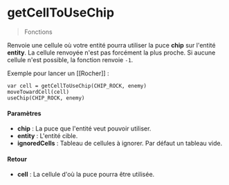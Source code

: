 # getCellToUseChip
> Fonctions

Renvoie une cellule où votre entité pourra utiliser la puce **chip** sur l'entité **entity**.
La cellule renvoyée n'est pas forcément la plus proche.
Si aucune cellule n'est possible, la fonction renvoie `-1`.

Exemple pour lancer un [[Rocher]] :
```
var cell = getCellToUseChip(CHIP_ROCK, enemy)
moveTowardCell(cell)
useChip(CHIP_ROCK, enemy)
```

#### Paramètres

- **chip** : La puce que l'entité veut pouvoir utiliser.
- **entity** : L'entité cible.
- **ignoredCells** : Tableau de cellules à ignorer. Par défaut un tableau vide.

#### Retour

- **cell** : La cellule d'où la puce pourra être utilisée.
